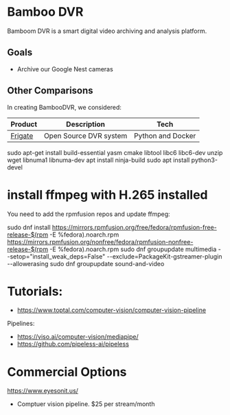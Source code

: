 # Bamboo DVR
Bamboom DVR is a smart digital video archiving and analysis platform.

## Goals
* Archive our Google Nest cameras

## Other Comparisons
In creating BambooDVR, we considered:

|Product|Description|Tech|
|---|---|---|
|[Frigate]([url](https://frigate.video)https://frigate.video)|Open Source DVR system|Python and Docker|

sudo apt-get install build-essential yasm cmake libtool libc6 libc6-dev unzip wget libnuma1 libnuma-dev
apt install ninja-build
sudo apt install python3-devel




# install ffmpeg with H.265 installed

You need to add the rpmfusion repos and update ffmpeg:

sudo dnf install https://mirrors.rpmfusion.org/free/fedora/rpmfusion-free-release-$(rpm -E %fedora).noarch.rpm https://mirrors.rpmfusion.org/nonfree/fedora/rpmfusion-nonfree-release-$(rpm -E %fedora).noarch.rpm
sudo dnf groupupdate multimedia --setop="install_weak_deps=False" --exclude=PackageKit-gstreamer-plugin --allowerasing
sudo dnf groupupdate sound-and-video


# Tutorials:
* https://www.toptal.com/computer-vision/computer-vision-pipeline

Pipelines:

* https://viso.ai/computer-vision/mediapipe/
* https://github.com/pipeless-ai/pipeless

# Commercial Options
https://www.eyesonit.us/
- Comptuer vision pipeline. $25 per stream/month
